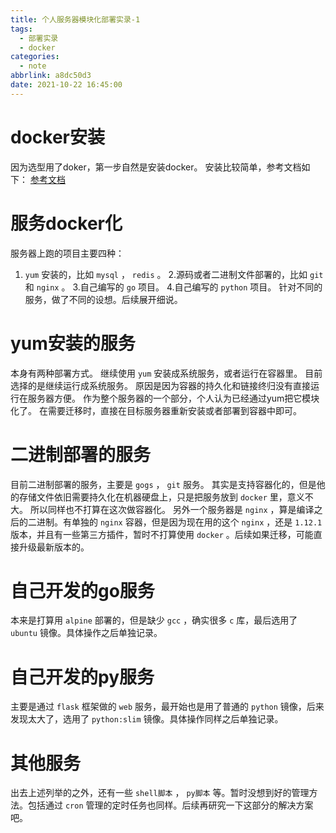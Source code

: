 ```yaml
---
title: 个人服务器模块化部署实录-1
tags:
  - 部署实录
  - docker
categories:
  - note
abbrlink: a8dc50d3
date: 2021-10-22 16:45:00
---
```


# docker安装
因为选型用了doker，第一步自然是安装docker。
安装比较简单，参考文档如下：
[参考文档](https://www.fushisanlang.cn/article/866edd7c.html)


# 服务docker化
服务器上跑的项目主要四种：
1. `yum` 安装的，比如 `mysql` ， `redis` 。 
2.源码或者二进制文件部署的，比如 `git` 和 `nginx` 。
3.自己编写的 `go` 项目。
4.自己编写的 `python` 项目。
针对不同的服务，做了不同的设想。后续展开细说。

# yum安装的服务
本身有两种部署方式。
继续使用 `yum` 安装成系统服务，或者运行在容器里。
目前选择的是继续运行成系统服务。
原因是因为容器的持久化和链接终归没有直接运行在服务器方便。
作为整个服务器的一个部分，个人认为已经通过yum把它模块化了。
在需要迁移时，直接在目标服务器重新安装或者部署到容器中即可。

# 二进制部署的服务
目前二进制部署的服务，主要是 `gogs` ， `git` 服务。
其实是支持容器化的，但是他的存储文件依旧需要持久化在机器硬盘上，只是把服务放到 `docker` 里，意义不大。
所以同样也不打算在这次做容器化。
另外一个服务器是 `nginx` ，算是编译之后的二进制。有单独的 `nginx` 容器，但是因为现在用的这个 `nginx` ，还是 `1.12.1` 版本，并且有一些第三方插件，暂时不打算使用 `docker` 。后续如果迁移，可能直接升级最新版本的。

# 自己开发的go服务
本来是打算用 `alpine` 部署的，但是缺少 `gcc` ，确实很多 `c` 库，最后选用了 `ubuntu` 镜像。具体操作之后单独记录。

# 自己开发的py服务
主要是通过 `flask` 框架做的 `web` 服务，最开始也是用了普通的 `python` 镜像，后来发现太大了，选用了 `python:slim` 镜像。具体操作同样之后单独记录。

# 其他服务
出去上述列举的之外，还有一些 `shell脚本` ， `py脚本` 等。暂时没想到好的管理方法。包括通过 `cron` 管理的定时任务也同样。后续再研究一下这部分的解决方案吧。